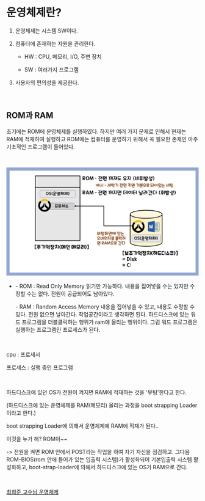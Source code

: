 # 운영체제란?

1. 운영체제는 시스템 SW이다. 

2. 컴퓨터에 존재하는 자원을 관리한다. 

   - HW : CPU, 메모리, I/O, 주변 장치

   - SW : 여러가지 프로그램    


3. 사용자의 편의성을 제공한다.

<br>

## ROM과 RAM

초기에는 ROM에 운영체제를 실행하였다. 하지만 여러 가지 문제로 인해서 현재는 RAM에 적재하여 실행하고 ROM에는 컴퓨터를 운영하기 위해서 꼭 필요한 존재인 아주 기초적인 프로그램이 들어있다.

<br>

![1](img/운영체제/1-16383739923341.png)

- \- ROM : Read Only Memory 읽기만 가능하다. 내용을 집어넣을 수는 있지만 수정할 수는 없다. 전원이 공급되어도 남아있다.

  \- RAM : Random Access Memory 내용을 집어넣을 수 있고, 내용도 수정할 수 있다. 전원 없으면 날아간다. 작업공간이라고 생각하면 된다. 하드디스크에 있는 워드 프로그램을 더블클릭하는 행위가 ram에 올리는 행위이다. 그럼 워드 프로그램은 실행하는 프로그램인 프로세스가 된다. 

<br>

cpu : 프로세서

프로세스 : 실행 중인 프로그램 

<br>

하드디스크에 있던 OS가 전원이 켜지면 RAM에 적재하는 것을 '부팅'한다고 한다.

(하드디스크에 있는 운영체제를 RAM(메모리) 올리는 과정을 boot strapping Loader이라고 한다.)

boot strapping Loader에 의해서 운영체제에 RAM에 적재가 된다..

이것을 누가 해? ROM이~~

-> 전원을 켜면 ROM 안에서 POST라는 작업을 하여 자기 자신을 점검하고. 그다음 ROM-BIOS(rom 안에 들어가 있는 입출력 시스템)가 활성화되어 기본입출력 시스템 활성화하고, boot-strap-loader에 의해서 하드디스크에 있는 OS가 RAM으로 간다.

<br>

[최희준 교수님 운영체제](https://www.youtube.com/watch?v=l99iCWYEGqc)